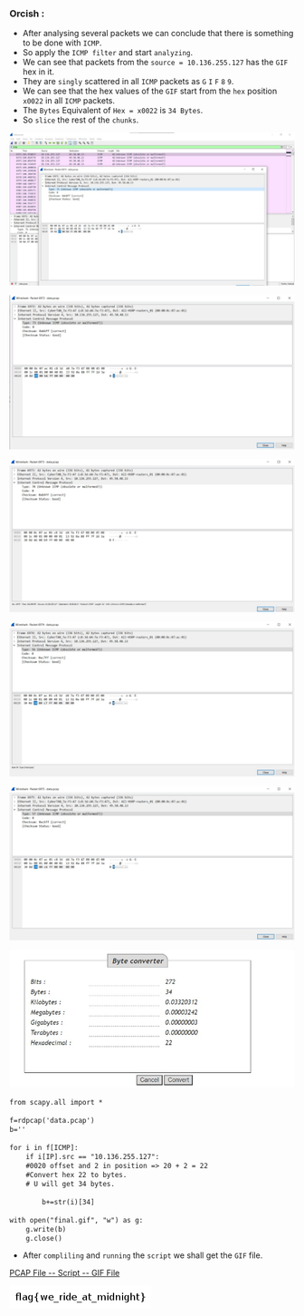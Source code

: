### Orcish :

- After analysing several packets we can conclude that there is something to be done with `ICMP`.
- So apply the `ICMP filter` and start `analyzing`.
- We can see that packets from the `source = 10.136.255.127` has the `GIF` hex in it.
- They are `singly` scattered in all `ICMP` packets as `G` `I` `F` `8` `9`.
- We can see that the hex values of the `GIF` start from the `hex` position `x0022` in all `ICMP` packets.
- The `Bytes` Equivalent of `Hex = x0022` is `34 Bytes`.
- So `slice` the rest of the `chunks`.

![Bi0s](https://github.com/a3X3k/Training/blob/main/Forensics/Network/Assets/15.jpeg?raw=true)

![Bi0s](https://github.com/a3X3k/Training/blob/main/Forensics/Network/Assets/16.jpeg?raw=true)

![Bi0s](https://github.com/a3X3k/Training/blob/main/Forensics/Network/Assets/17.jpeg?raw=true)

![Bi0s](https://github.com/a3X3k/Training/blob/main/Forensics/Network/Assets/18.jpeg?raw=true)

![Bi0s](https://github.com/a3X3k/Training/blob/main/Forensics/Network/Assets/19.jpeg?raw=true)

![Bi0s](https://github.com/a3X3k/Training/blob/main/Forensics/Network/Assets/20.jpeg?raw=true)

```
from scapy.all import *

f=rdpcap('data.pcap')
b=''

for i in f[ICMP]:
    if i[IP].src == "10.136.255.127":
	#0020 offset and 2 in position => 20 + 2 = 22
	#Convert hex 22 to bytes.
	# U will get 34 bytes.

        b+=str(i)[34] 

with open("final.gif", "w") as g:
    g.write(b)
    g.close()
```

- After `compliling` and `running` the `script` we shall get the `GIF` file.

[PCAP File -- ](https://github.com/a3X3k/Training/blob/main/Forensics/Network/Orcish/data.pcap)
[Script -- ](https://github.com/a3X3k/Training/blob/main/Forensics/Network/Orcish/1.py)
[GIF File](https://github.com/a3X3k/Training/blob/main/Forensics/Network/Orcish/final.gif)

![Bi0s](https://github.com/a3X3k/Training/blob/main/Forensics/Network/Orcish/final.gif?raw=true)
